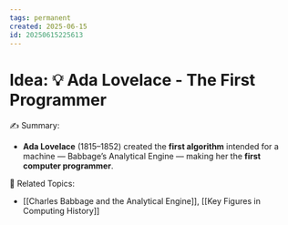 ```yaml
---
tags: permanent
created: 2025-06-15
id: 20250615225613
---
```


# Idea: 💡 Ada Lovelace - The First Programmer

✍ Summary:
- **Ada Lovelace** (1815–1852) created the **first algorithm** intended for a machine — Babbage’s Analytical Engine — making her the **first computer programmer**.


👀 Related Topics:
-  [[Charles Babbage and the Analytical Engine]], [[Key Figures in Computing History]]
